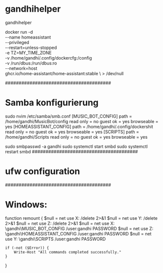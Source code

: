 # gandhihelper
gandhihelper

docker run -d \
  --name homeassistant \
  --privileged \
  --restart=unless-stopped \
  -e TZ=MY_TIME_ZONE \
  -v /home/gandhi/.config/dockercfg:/config \
  -v /run/dbus:/run/dbus:ro \
  --network=host \
  ghcr.io/home-assistant/home-assistant:stable \ > /dev/null

#######################################
#  Samba konfigurierung
sudo nvim /etc/samba/smb.conf
[MUSIC_BOT_CONFIG]
   path = /home/gandhi/MusicBot/config
   read only = no
   guest ok = yes
   browseable = yes
[HOMEASSISTANT_CONFIG]
   path = /home/gandhi/.config/dockershit
   read only = no
   guest ok = yes
   browseable = yes
[SCRIPTS]
   path = /home/gandhi/Scripts
   read only = no
   guest ok = yes
   browseable = yes

sudo smbpasswd -a gandhi
sudo systemctl start smbd
sudo systemctl restart smbd
#######################################
# ufw configuration

#######################################
# Windows:
function remount {
    $null = net use X: /delete 2>&1
    $null = net use Y: /delete 2>&1
    $null = net use Z: /delete 2>&1
    $null = net use X: \\gandhi\MUSIC_BOT_CONFIG /user:gandhi PASSWORD
    $null = net use Z: \\gandhi\HOMEASSISTANT_CONFIG /user:gandhi PASSWORD
    $null = net use Y: \\gandhi\SCRIPTS /user:gandhi PASSWORD

    if (-not ($Error)) {
        Write-Host "All commands completed successfully."
    }
}

